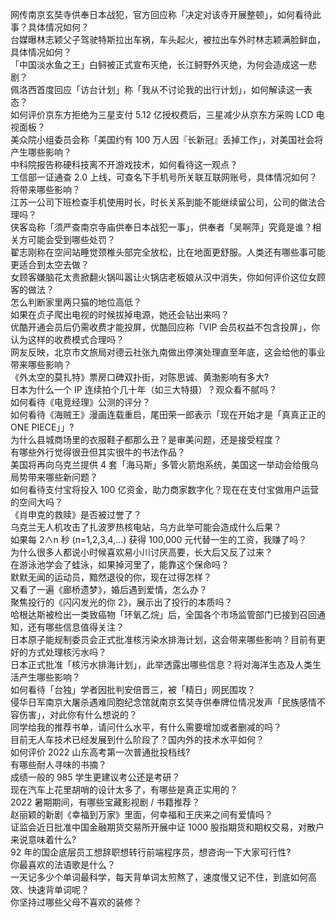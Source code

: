 网传南京玄奘寺供奉日本战犯，官方回应称「决定对该寺开展整顿」，如何看待此事？具体情况如何？  
台媒曝林志颖父子驾驶特斯拉出车祸，车头起火，被拉出车外时林志颖满脸鲜血，具体情况如何？  
「中国淡水鱼之王」白鲟被正式宣布灭绝，长江鲟野外灭绝，为何会造成这一悲剧？  
佩洛西首度回应「访台计划」称「我从不讨论我的出行计划」，如何解读这一表态？  
如何评价京东方拒绝为三星支付 5.12 亿授权费后，三星减少从京东方采购 LCD 电视面板？  
美众院小组委员会称「美国约有 100 万人因『长新冠』丢掉工作」，对美国社会将产生哪些影响？  
中科院报告称硬科技离不开游戏技术，如何看待这一观点？  
工信部一证通查 2.0 上线，可查名下手机号所关联互联网账号，具体情况如何？将带来哪些影响？  
江苏一公司下班检查手机使用时长，时长关系到能不能继续留公司，公司的做法合理吗？  
侠客岛称「须严查南京寺庙供奉日本战犯一事」，供奉者「吴啊萍」究竟是谁？相关方可能会受到哪些处罚？  
翟志刚称在空间站睡觉颈椎头部完全放松，比在地面更舒服。人类还有哪些事可能更适合到太空去做？  
女顾客嫌脑花太贵掀翻火锅叫嚣让火锅店老板娘从汉中消失，你如何评价这位女顾客的做法？  
怎么判断家里两只猫的地位高低？  
如果在贞子爬出电视的时候拔掉电源，她还会钻出来吗？  
优酷开通会员后仍需收费才能投屏，优酷回应称「VIP 会员权益不包含投屏」，你认为这样的收费模式合理吗？  
网友反映，北京市文旅局对德云社张九南做出停演处理直至年底，这会给他的事业带来哪些影响？  
《外太空的莫扎特》票房口碑双扑街，对陈思诚、黄渤影响有多大?  
日本为什么一个 IP 连续拍个几十年（如三大特摄）？观众看不腻吗？  
如何看待《电竞经理》公测的评分？  
如何看待《海贼王》漫画连载重启，尾田荣一郎表示「现在开始才是「真真正正的 ONE PIECE」」?  
为什么县城商场里的衣服鞋子都那么丑？是审美问题，还是接受程度？  
有哪些外行觉得很丑但其实很牛的书法作品？  
美国将再向乌克兰提供 4 套「海马斯」多管火箭炮系统，美国这一举动会给俄乌局势带来哪些新问题？  
如何看待支付宝将投入 100 亿资金，助力商家数字化？现在在支付宝做用户运营的空间大吗？  
《肖申克的救赎》是否被过誉了？  
乌克兰无人机攻击了扎波罗热核电站，乌方此举可能会造成什么后果？  
如果每 2∧n 秒 (n=1,2,3,4,…) 获得 100,000 元代替一生的工资，我赚了吗？  
为什么很多人都说小时候喜欢易小川讨厌高要，长大后又反了过来？  
在游泳池学会了蛙泳，如果掉河里了，能靠这个保命吗？  
默默无闻的运动员，黯然退役的你，现在过得怎样？  
又看了一遍《廊桥遗梦》，婚后遇到爱情，怎么办？  
聚焦投行的《闪闪发光的你 2》，展示出了投行的本质吗？  
哈根达斯被检出一类致癌物「环氧乙烷」后，全国各个市场监管部门已接到召回通知，还有哪些信息值得关注？  
日本原子能规制委员会正式批准核污染水排海计划，这会带来哪些影响？目前有更好的方式处理核污水吗？  
日本正式批准「核污水排海计划」，此举透露出哪些信息？将对海洋生态及人类生活产生哪些影响？  
如何看待「台独」学者因批判安倍晋三，被「精日」网民围攻？  
侵华日军南京大屠杀遇难同胞纪念馆就南京玄奘寺供奉牌位情况发声「民族感情不容伤害」，对此你有什么想说的？  
同学给我的推荐书单，请问什么水平，有什么需要增加或者删减的吗？  
目前无人车技术已经发展到什么阶段了？国内外的技术水平如何？  
如何评价 2022 山东高考第一次普通批投档线?  
有哪些耐人寻味的书摘？  
成绩一般的 985 学生更建议考公还是考研？  
现在汽车上花里胡哨的设计太多了，有哪些是真正实用的？  
2022 暑期期间，有哪些宝藏影视剧 / 书籍推荐？  
赵丽颖的新剧《幸福到万家》里面，何幸福和王庆来之间有爱情吗？  
证监会近日批准中国金融期货交易所开展中证 1000 股指期货和期权交易，对散户来说意味着什么?  
92 年的国企底层员工想辞职想转行前端程序员，想咨询一下大家可行性?  
你最喜欢的法语歌是什么？  
一天记多少个单词最科学，每天背单词太煎熬了，速度慢又记不住，到底如何高效、快速背单词呢？  
你坚持过哪些父母不喜欢的装修？  
